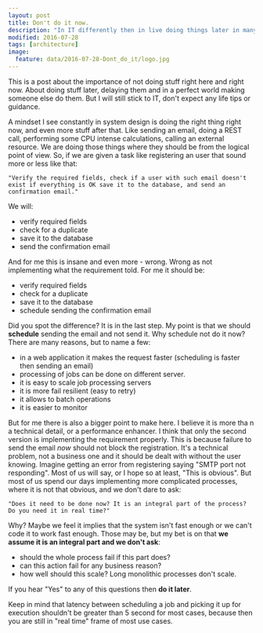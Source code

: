 ```yaml
---
layout: post
title: Don't do it now.
description: "In IT differently then in live doing things later in many cases is better, and sometimes faster."
modified: 2016-07-28
tags: [architecture]
image:
  feature: data/2016-07-28-Dont_do_it/logo.jpg
---
```


This is a post about the importance of not doing stuff right here and right now. About doing stuff later, delaying them and in a perfect world making someone else do them. But I will still stick to IT, don't expect any life tips or guidance.

A mindset I see constantly in system design is doing the right thing right now, and even more stuff after that. Like sending an email, doing a REST call, performing some CPU intense calculations, calling an external resource. We are doing those things where they should be from the logical point of view. So, if we are given a task like registering an user that sound more or less like that:

	"Verify the required fields, check if a user with such email doesn't exist if everything is OK save it to the database, and send an confirmation email."

We will:

- verify required fields
- check for a duplicate
- save it to the database
- send the confirmation email

And for me this is insane and even more - wrong. Wrong as not implementing what the requirement told. For me it should be:

- verify required fields
- check for a duplicate
- save it to the database
- schedule sending the confirmation email

Did you spot the difference? It is in the last step. My point is that we should **schedule** sending the email and not send it. Why schedule not do it now? There are many reasons, but to name a few:

- in a web application it makes the request faster (scheduling is faster then sending an email)
- processing of jobs can be done on different server. 
- it is easy to scale job processing servers
- it is more fail resilient (easy to retry)
- it allows to batch operations
- it is easier to monitor

But for me there is also a bigger point to make here. I believe it is more tha	n a technical detail, or a performance enhancer. I think that only the second version is implementing the requirement properly. This is because failure to send the email *now* should not block the registration. It's a technical problem, not a business one and it should be dealt with without the user knowing. Imagine getting an error from registering saying "SMTP port not responding". Most of us will say, or I hope so at least, "This is obvious". But most of us spend our days implementing more complicated processes, where it is not that obvious, and we don't dare to ask: 

	"Does it need to be done now? It is an integral part of the process? Do you need it in real time?"

Why? Maybe we feel it implies that the system isn't fast enough or we can't code it to work fast enough. Those may be, but my bet is on that **we assume it is an integral part and we don't ask**:

- should the whole process fail if this part does?
- can this action fail for any business reason?
- how well should this scale? Long monolithic processes don't scale.

If you hear "Yes" to any of this questions then **do it later**.

Keep in mind that latency between scheduling a job and picking it up for execution shouldn't be greater than 5 second for most cases, because then you are still in "real time" frame of most use cases.

